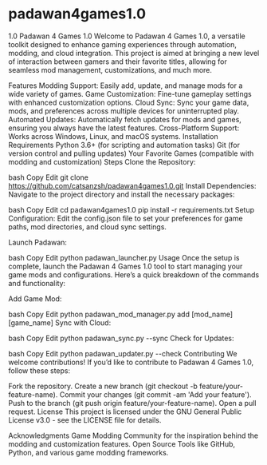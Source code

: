 # padawan4games1.0
1.0
Padawan 4 Games 1.0
Welcome to Padawan 4 Games 1.0, a versatile toolkit designed to enhance gaming experiences through automation, modding, and cloud integration. This project is aimed at bringing a new level of interaction between gamers and their favorite titles, allowing for seamless mod management, customizations, and much more.

Features
Modding Support: Easily add, update, and manage mods for a wide variety of games.
Game Customization: Fine-tune gameplay settings with enhanced customization options.
Cloud Sync: Sync your game data, mods, and preferences across multiple devices for uninterrupted play.
Automated Updates: Automatically fetch updates for mods and games, ensuring you always have the latest features.
Cross-Platform Support: Works across Windows, Linux, and macOS systems.
Installation
Requirements
Python 3.6+ (for scripting and automation tasks)
Git (for version control and pulling updates)
Your Favorite Games (compatible with modding and customization)
Steps
Clone the Repository:

bash
Copy
Edit
git clone https://github.com/catsanzsh/padawan4games1.0.git
Install Dependencies: Navigate to the project directory and install the necessary packages:

bash
Copy
Edit
cd padawan4games1.0
pip install -r requirements.txt
Setup Configuration: Edit the config.json file to set your preferences for game paths, mod directories, and cloud sync settings.

Launch Padawan:

bash
Copy
Edit
python padawan_launcher.py
Usage
Once the setup is complete, launch the Padawan 4 Games 1.0 tool to start managing your game mods and configurations. Here’s a quick breakdown of the commands and functionality:

Add Game Mod:

bash
Copy
Edit
python padawan_mod_manager.py add [mod_name] [game_name]
Sync with Cloud:

bash
Copy
Edit
python padawan_sync.py --sync
Check for Updates:

bash
Copy
Edit
python padawan_updater.py --check
Contributing
We welcome contributions! If you’d like to contribute to Padawan 4 Games 1.0, follow these steps:

Fork the repository.
Create a new branch (git checkout -b feature/your-feature-name).
Commit your changes (git commit -am 'Add your feature').
Push to the branch (git push origin feature/your-feature-name).
Open a pull request.
License
This project is licensed under the GNU General Public License v3.0 - see the LICENSE file for details.

Acknowledgments
Game Modding Community for the inspiration behind the modding and customization features.
Open Source Tools like GitHub, Python, and various game modding frameworks.
